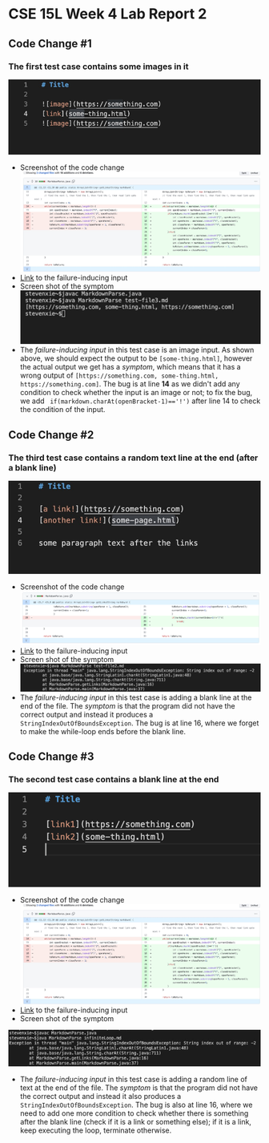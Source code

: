 # CSE 15L Week 4 Lab Report 2

## Code Change #1
### The first test case contains some images in it
![image](lab2.jpg)
* Screenshot of the code change
![image](lab1.jpg)
* [Link](https://github.com/stevex626/markdown-parser/blob/main/test-file3.md) to the failure-inducing input
* Screen shot of the symptom
![image](lab3.jpg)
* The *failure-inducing input* in this test case is an image input. As shown above, we should expect the output to be `[some-thing.html]`, however the actual output we get has a *symptom*, which means that it has a wrong output of `[https://something.com, some-thing.html, https://something.com]`. The bug is at line **14** as we didn't add any condition to check whether the input is an image or not; to fix the bug, we add ` if(markdown.charAt(openBracket-1)=='!')` after line 14 to check the condition of the input.


## Code Change #2
### The third test case contains a random text line at the end (after a blank line)
![image](lab6.jpg)
* Screenshot of the code change
![image](lab7.png)
* [Link](https://github.com/stevex626/markdown-parser/blob/main/infiniteLoop.md) to the failure-inducing input
* Screen shot of the symptom
![image](lab8.png)
* The *failure-inducing input* in this test case is adding a blank line at the end of the file. The *symptom* is that the program did not have the correct output and instead it produces a `StringIndexOutOfBoundsException`. The bug is at line 16, where we forget to make the while-loop ends before the blank line. 

## Code Change #3
### The second test case contains a blank line at the end
![image](lab4.png)
* Screenshot of the code change
![image](lab1.jpg)
* [Link](https://github.com/stevex626/markdown-parser/blob/main/test-file2.md) to the failure-inducing input
* Screen shot of the symptom

![image](lab5.jpg)
* The *failure-inducing input* in this test case is adding a random line of text at the end of the file. The *symptom* is that the program did not have the correct output and instead it also produces a `StringIndexOutOfBoundsException`. The bug is also at line 16, where we need to add one more condition to check whether there is something after the blank line (check if it is a link or something else); if it is a link, keep executing the loop, terminate otherwise.
